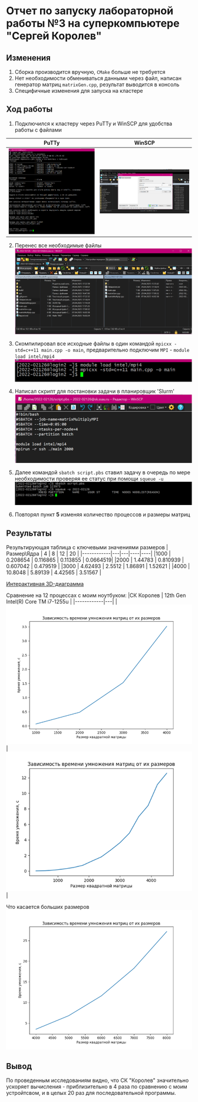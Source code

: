 # Отчет по запуску лабораторной работы №3 на суперкомпьютере "Сергей Королев"

## Изменения 
1) Сборка производится вручную, `CMake` больше не требуется
2) Нет необходимости обмениваться данными через файл, написан генератор матриц `matrixGen.cpp`, результат выводится в консоль
3) Специфичные изменения для запуска на кластере

## Ход работы
1) Подключился к кластеру через PuTTy и WinSCP для удобства работы с файлами

| PuTTy | WinSCP |
|-------|------|
| ![Картинка](images/putty_conn.png) | ![Картинка](images/wincsp_conn.png) |

2) Перенес все необходимые файлы
![Картинка](images/files_move.png)

3) Скомпилировал все исходные файлы в один командой `mpicxx -std=c++11 main.cpp -o main`, предварительно подключим `MPI` - `module load intel/mpi4`
![Картинка](images/compile.png)

4) Написал скрипт для постановки задачи в планировщик 'Slurm'
![Картинка](images/script.png)

5) Далее командой `sbatch script.pbs` ставил задачу в очередь по мере необходимости проверяя ее статус при помощи `squeue -u`
![Картинка](images/run.png)

6) Повторял пункт **5** изменяя количество процессов и размеры матриц


## Результаты
Результирующая таблица с ключевыми значениями размеров
|Размер\Ядра | 4 | 8 | 12 | 20 |
|------------|---|---|----|----|
|1000 | 0.208654 | 0.116865 | 0.113855 | 0.0664519|
|2000 | 1.44783 | 0.810939 | 0.607042  | 0.479519 |
|3000 | 4.62493 | 2.5512   | 1.86891 | 1.52621 |
|4000 | 10.8048 |  5.89139 | 4.42565 | 3.51567 |

[Интерактивная 3D-диаграмма](3d_plot.html)

Сравнение на 12 процессах с моим ноутбуком:
|СК Королев | 12th Gen Intel(R) Core TM i7-1255u |
|------------|---|
|![Картинка](images/res_to_compare.png) | ![Картинка](images/to_compare.png) |

Что касается больших размеров
![Картинка](images/res.png)

## Вывод
По проведенным исследованиям видно, что СК "Королев" значительно ускоряет вычисления - приблизительно в 4 раза по сравнению с моим устройтсвом, и в целых 20 раз для последовательной программы.